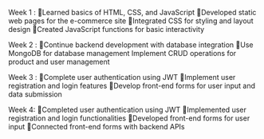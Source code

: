 Week 1 : 
Learned basics of HTML, CSS, and JavaScript
Developed static web pages for the e-commerce site
Integrated CSS for styling and layout design
Created JavaScript functions for basic interactivity

Week 2 :
Continue backend development with database integration
Use MongoDB for database management
Implement CRUD operations for product and user management

Week 3 :
Complete user authentication using JWT
Implement user registration and login features
Develop front-end forms for user input and data submission

Week 4:
Completed user authentication using JWT
Implemented user registration and login functionalities
Developed front-end forms for user input
Connected front-end forms with backend APIs
